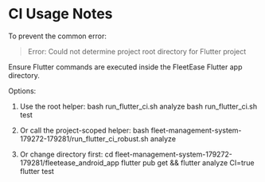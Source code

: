 # CI Usage Notes

To prevent the common error:
> Error: Could not determine project root directory for Flutter project

Ensure Flutter commands are executed inside the FleetEase Flutter app directory.

Options:

1) Use the root helper:
   bash run_flutter_ci.sh analyze
   bash run_flutter_ci.sh test

2) Or call the project-scoped helper:
   bash fleet-management-system-179272-179281/run_flutter_ci_robust.sh analyze

3) Or change directory first:
   cd fleet-management-system-179272-179281/fleetease_android_app
   flutter pub get && flutter analyze
   CI=true flutter test
